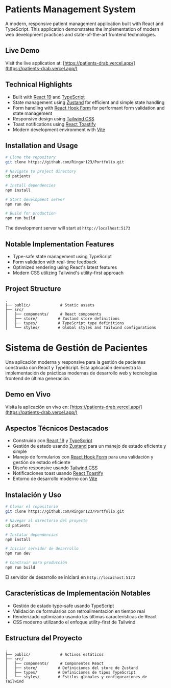 # Patients Management System

A modern, responsive patient management application built with React and TypeScript. This application demonstrates the implementation of modern web development practices and state-of-the-art frontend technologies.

## Live Demo

Visit the live application at: [https://patients-drab.vercel.app/](https://patients-drab.vercel.app/)

## Technical Highlights

- Built with [React 19](https://react.dev/) and [TypeScript](https://www.typescriptlang.org/)
- State management using [Zustand](https://github.com/pmndrs/zustand) for efficient and simple state handling
- Form handling with [React Hook Form](https://react-hook-form.com/) for performant form validation and state management
- Responsive design using [Tailwind CSS](https://tailwindcss.com/)
- Toast notifications using [React Toastify](https://fkhadra.github.io/react-toastify/)
- Modern development environment with [Vite](https://vitejs.dev/)

## Installation and Usage

```bash
# Clone the repository
git clone https://github.com/Ringor123/Portfolio.git

# Navigate to project directory
cd patients

# Install dependencies
npm install

# Start development server
npm run dev

# Build for production
npm run build
```

The development server will start at `http://localhost:5173`

## Notable Implementation Features

- Type-safe state management using TypeScript
- Form validation with real-time feedback
- Optimized rendering using React's latest features
- Modern CSS utilizing Tailwind's utility-first approach

## Project Structure

```
.
├── public/             # Static assets
├── src/
│   ├── components/     # React components
│   ├── store/         # Zustand store definitions
│   ├── types/         # TypeScript type definitions
│   └── styles/        # Global styles and Tailwind configurations
```

# Sistema de Gestión de Pacientes

Una aplicación moderna y responsive para la gestión de pacientes construida con React y TypeScript. Esta aplicación demuestra la implementación de prácticas modernas de desarrollo web y tecnologías frontend de última generación.

## Demo en Vivo

Visita la aplicación en vivo en: [https://patients-drab.vercel.app/](https://patients-drab.vercel.app/)

## Aspectos Técnicos Destacados

- Construido con [React 19](https://react.dev/) y [TypeScript](https://www.typescriptlang.org/)
- Gestión de estado usando [Zustand](https://github.com/pmndrs/zustand) para un manejo de estado eficiente y simple
- Manejo de formularios con [React Hook Form](https://react-hook-form.com/) para una validación y gestión de estado eficiente
- Diseño responsive usando [Tailwind CSS](https://tailwindcss.com/)
- Notificaciones toast usando [React Toastify](https://fkhadra.github.io/react-toastify/)
- Entorno de desarrollo moderno con [Vite](https://vitejs.dev/)

## Instalación y Uso

```bash
# Clonar el repositorio
git clone https://github.com/Ringor123/Portfolio.git

# Navegar al directorio del proyecto
cd patients

# Instalar dependencias
npm install

# Iniciar servidor de desarrollo
npm run dev

# Construir para producción
npm run build
```

El servidor de desarrollo se iniciará en `http://localhost:5173`

## Características de Implementación Notables

- Gestión de estado type-safe usando TypeScript
- Validación de formularios con retroalimentación en tiempo real
- Renderizado optimizado usando las últimas características de React
- CSS moderno utilizando el enfoque utility-first de Tailwind

## Estructura del Proyecto

```
.
├── public/             # Activos estáticos
├── src/
│   ├── components/     # Componentes React
│   ├── store/         # Definiciones del store de Zustand
│   ├── types/         # Definiciones de tipos TypeScript
│   └── styles/        # Estilos globales y configuraciones de Tailwind